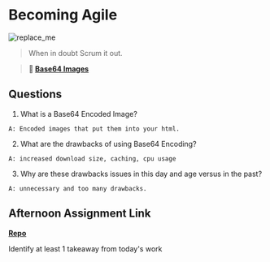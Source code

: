# Becoming Agile

![replace_me](https://codeworks.blob.core.windows.net/public/assets/img/illustrations/placeholder.svg)

> When in doubt Scrum it out.

> **📖 [Base64 Images](https://codeworksacademy.com/fs-student-guide/resources/wk8-9/06-Base64)**

## Questions

1. What is a Base64 Encoded Image?

`A: Encoded images that put them into your html.`

2. What are the drawbacks of using Base64 Encoding?

`A: increased download size, caching, cpu usage`

3. Why are these drawbacks issues in this day and age versus in the past?

`A: unnecessary and too many drawbacks.`

## Afternoon Assignment Link

**[Repo](https://github.com/Molly-Nettleton/<ASSIGNMENT_REPO>)**

Identify at least 1 takeaway from today's work
